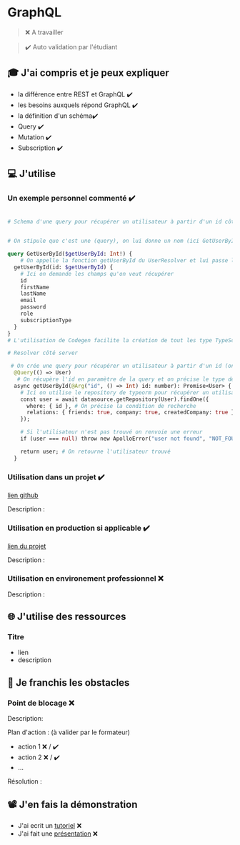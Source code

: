 # GraphQL

> ❌ A travailler

> ✔️ Auto validation par l'étudiant

## 🎓 J'ai compris et je peux expliquer

- la différence entre REST et GraphQL ✔️
- les besoins auxquels répond GraphQL ✔️
- la définition d'un schéma✔️
- Query ✔️
- Mutation ✔️
- Subscription ✔️

## 💻 J'utilise

### Un exemple personnel commenté ✔️

```graphql

# Schema d'une query pour récupérer un utilisateur à partir d'un id côté client


# On stipule que c'est une (query), on lui donne un nom (ici GetUserById) et on lui donne un paramètre (ici $getUserById) qui est de type (Int) est obligatoire (!)

query GetUserById($getUserById: Int!) {
    # On appelle la fonction getUserById du UserResolver et lui passe le paramètre id avec la valeur de $getUserById.
  getUserById(id: $getUserById) {
    # Ici on demande les champs qu'on veut récupérer
    id
    firstName
    lastName
    email
    password
    role
    subscriptionType
  }
}
# L'utilisation de Codegen facilite la création de tout les type TypeScript pour le schema GraphQL ainsi que les hooks de requêtes et mutations

# Resolver côté server

 # On crée une query pour récupérer un utilisateur à partir d'un id (on précise le type de retour)
  @Query(() => User)
   # On récupère l'id en paramètre de la query et on précise le type de l'id
  async getUserById(@Arg("id", () => Int) id: number): Promise<User> {
    # Ici on utilise le repository de typeorm pour récupérer un utilisateur en bdd avec l'id
    const user = await datasource.getRepository(User).findOne({
      where: { id }, # On précise la condition de recherche
      relations: { friends: true, company: true, createdCompany: true }, # On précise les relations à récupérer
    });

    # Si l'utilisateur n'est pas trouvé on renvoie une erreur
    if (user === null) throw new ApolloError("user not found", "NOT_FOUND");

    return user; # On retourne l'utilisateur trouvé
  }
```

### Utilisation dans un projet ✔️

[lien github](https://github.com/WildCodeSchool/2211-wns-neumann-green-gesture)

Description :

### Utilisation en production si applicable ✔️

[lien du projet](https://neumann2.wns.wilders.dev/)

Description :

### Utilisation en environement professionnel ❌

Description :

## 🌐 J'utilise des ressources

### Titre

- lien
- description

## 🚧 Je franchis les obstacles

### Point de blocage ❌

Description:

Plan d'action : (à valider par le formateur)

- action 1 ❌ / ✔️
- action 2 ❌ / ✔️
- ...

Résolution :

## 📽️ J'en fais la démonstration

- J'ai ecrit un [tutoriel](...) ❌
- J'ai fait une [présentation](...) ❌
